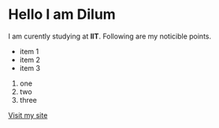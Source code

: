 # Hello I am Dilum 


I am curently studying at **IIT**. Following are my noticible points.

- item 1
- item 2
- item 3

1. one 
2. two
3. three

[Visit my site](https://dilum1995.github.io/)
